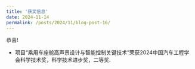```yaml
---
title: '获奖信息'
date: 2024-11-14
permalink: /posts/2024/11/blog-post-16/
---
```


恭喜!

- 项目“乘用车座舱高声景设计与智能控制关键技术”荣获2024中国汽车工程学会科学技术奖，科学技术进步奖，二等奖.



 
